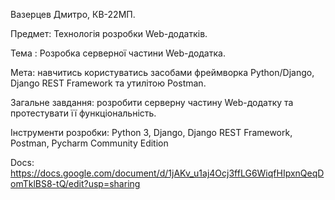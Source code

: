 Вазерцев Дмитро, КВ-22МП.

Предмет: Технологія розробки Web-додатків.

Тема : Розробка серверної частини Web-додатка.

Мета: навчитись користуватись засобами фреймворка Python/Django, Django REST Framework та утилітою Postman.

Загальне завдання: розробити серверну частину Web-додатку та протестувати її функціональність.

Інструменти розробки: Python 3, Django, Django REST Framework, Postman, Pycharm Community Edition

Docs: https://docs.google.com/document/d/1jAKv_u1aj4Ocj3ffLG6WiqfHIpxnQeqDomTklBS8-tQ/edit?usp=sharing
